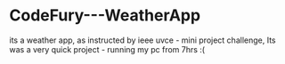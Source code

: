 # CodeFury---WeatherApp
its a weather app, as instructed by ieee uvce - mini project challenge, Its was a very quick project - running my pc from 7hrs :( 
